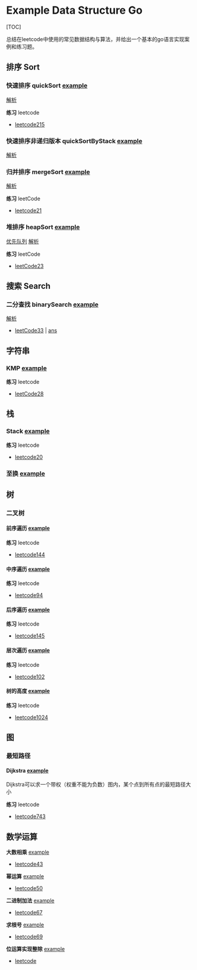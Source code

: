 # Example Data Structure Go

[TOC]

总结在leetcode中使用的常见数据结构与算法，并给出一个基本的go语言实现案例和练习题。

## 排序 Sort

### **快速排序 quickSort** [example](Sort/quickSort/main.go)

[解析](https://studygolang.com/articles/35264)

**练习** leetcode

* [leetcode215](https://leetcode-cn.com/problems/kth-largest-element-in-an-array/)

### **快速排序非递归版本 quickSortByStack** [example](Sort/quickSortByStack/main.go)

[解析](https://studygolang.com/articles/35278)

### **归并排序 mergeSort** [example](Sort/mergeSort/main.go)

[解析](https://studygolang.com/articles/35298)

**练习** leetCode

* [leetcode21](https://leetcode-cn.com/problems/merge-two-sorted-lists/)

### **堆排序 heapSort** [example](Sort/heapSort/main.go)

[优先队列](Queue/PriorityQueue/main.go)
[解析](https://studygolang.com/articles/35556)

**练习** leetCode

* [leetCode23](https://leetcode-cn.com/problems/merge-k-sorted-lists/)

## 搜索 Search

### **二分查找 binarySearch** [example](Search/binarySearch/main.go)

[解析](https://studygolang.com/articles/35347)

* [leetCode33](https://leetcode-cn.com/problems/search-in-rotated-sorted-array/) | [ans](Search/binarySearch/learn/leetCode33/main.go)

## 字符串

### **KMP** [example](String/Kmp/main.go)

**练习** leetcode

* [leetCode28](https://leetcode-cn.com/problems/implement-strstr/)

## 栈

### **Stack** [example](Stack/main.go)

**练习** leetcode

* [leetcode20](https://leetcode-cn.com/problems/valid-parentheses/)

### **至换** [example](Array/permeation/main.go)

## 树

### 二叉树

#### **前序遍历** [example](Tree/binaryTree/preorder/main.go)

**练习** leetcode

* [leetcode144](https://leetcode-cn.com/problems/binary-tree-preorder-traversal/)

#### **中序遍历** [example](Tree/binaryTree/inorder/main.go)

**练习** leetcode

* [leetcode94](https://leetcode-cn.com/problems/binary-tree-inorder-traversal/)

#### **后序遍历** [example](Tree/binaryTree/postorder/main.go)

**练习** leetcode

* [leetcode145](https://leetcode-cn.com/problems/binary-tree-postorder-traversal/)

#### **层次遍历** [example](Tree/binaryTree/levelOrder/main.go)

**练习** leetcode

* [leetcode102](https://leetcode.cn/problems/binary-tree-level-order-traversal/)

#### **树的高度** [example](Tree/binaryTree/depth/main.go)

**练习** leetcode

* [leetcode1024](https://leetcode.cn/problems/maximum-depth-of-binary-tree/)

## 图

### 最短路径

#### **Dijkstra** [example](Graph/dijkstra/main.go)

Dijkstra可以求一个带权（权重不能为负数）图内，某个点到所有点的最短路径大小

**练习** leetcode

* [leetcode743](https://leetcode.cn/problems/network-delay-time/)

## 数学运算

**大数相乘** [example](Math/Multiply/main.go)

* [leetcode43](https://leetcode-cn.com/problems/multiply-strings/)

**幂运算** [example](Math/Pow/main.go)

* [leetcode50](https://leetcode-cn.com/problems/powx-n/)

**二进制加法** [example](Math/BinaryAdd/main.go)

* [leetcode67](https://leetcode-cn.com/problems/add-binary/)

**求根号** [example](Math/Sqrt/main.go)

* [leetcode69](https://leetcode-cn.com/problems/sqrtx/)

**位运算实现整除** [example](Math/Divide/main.go)

* [leetcode](https://leetcode.cn/problems/divide-two-integers/)
